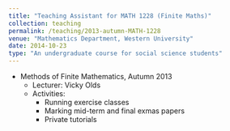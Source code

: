 ```yaml
---	
title: "Teaching Assistant for MATH 1228 (Finite Maths)"		
collection: teaching		
permalink: /teaching/2013-autumn-MATH-1228
venue: "Mathematics Department, Western University"		
date: 2014-10-23
type: "An undergraduate course for social science students"
---	
```

 			
* Methods of Finite Mathematics, Autumn 2013 	
   * Lecturer: Vicky Olds
   * Activities: 
     * Running exercise classes 
     * Marking mid-term and final exmas papers
     * Private tutorials 
